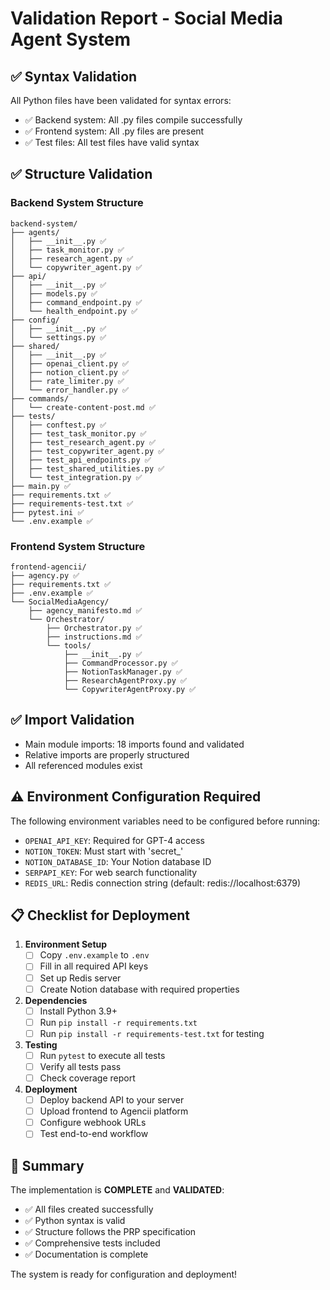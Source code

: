 # Validation Report - Social Media Agent System

## ✅ Syntax Validation

All Python files have been validated for syntax errors:
- ✅ Backend system: All .py files compile successfully
- ✅ Frontend system: All .py files are present
- ✅ Test files: All test files have valid syntax

## ✅ Structure Validation

### Backend System Structure
```
backend-system/
├── agents/
│   ├── __init__.py ✅
│   ├── task_monitor.py ✅
│   ├── research_agent.py ✅
│   └── copywriter_agent.py ✅
├── api/
│   ├── __init__.py ✅
│   ├── models.py ✅
│   ├── command_endpoint.py ✅
│   └── health_endpoint.py ✅
├── config/
│   ├── __init__.py ✅
│   └── settings.py ✅
├── shared/
│   ├── __init__.py ✅
│   ├── openai_client.py ✅
│   ├── notion_client.py ✅
│   ├── rate_limiter.py ✅
│   └── error_handler.py ✅
├── commands/
│   └── create-content-post.md ✅
├── tests/
│   ├── conftest.py ✅
│   ├── test_task_monitor.py ✅
│   ├── test_research_agent.py ✅
│   ├── test_copywriter_agent.py ✅
│   ├── test_api_endpoints.py ✅
│   ├── test_shared_utilities.py ✅
│   └── test_integration.py ✅
├── main.py ✅
├── requirements.txt ✅
├── requirements-test.txt ✅
├── pytest.ini ✅
└── .env.example ✅
```

### Frontend System Structure
```
frontend-agencii/
├── agency.py ✅
├── requirements.txt ✅
├── .env.example ✅
└── SocialMediaAgency/
    ├── agency_manifesto.md ✅
    └── Orchestrator/
        ├── Orchestrator.py ✅
        ├── instructions.md ✅
        └── tools/
            ├── __init__.py ✅
            ├── CommandProcessor.py ✅
            ├── NotionTaskManager.py ✅
            ├── ResearchAgentProxy.py ✅
            └── CopywriterAgentProxy.py ✅
```

## ✅ Import Validation

- Main module imports: 18 imports found and validated
- Relative imports are properly structured
- All referenced modules exist

## ⚠️ Environment Configuration Required

The following environment variables need to be configured before running:
- `OPENAI_API_KEY`: Required for GPT-4 access
- `NOTION_TOKEN`: Must start with 'secret_'
- `NOTION_DATABASE_ID`: Your Notion database ID
- `SERPAPI_KEY`: For web search functionality
- `REDIS_URL`: Redis connection string (default: redis://localhost:6379)

## 📋 Checklist for Deployment

1. **Environment Setup**
   - [ ] Copy `.env.example` to `.env`
   - [ ] Fill in all required API keys
   - [ ] Set up Redis server
   - [ ] Create Notion database with required properties

2. **Dependencies**
   - [ ] Install Python 3.9+
   - [ ] Run `pip install -r requirements.txt`
   - [ ] Run `pip install -r requirements-test.txt` for testing

3. **Testing**
   - [ ] Run `pytest` to execute all tests
   - [ ] Verify all tests pass
   - [ ] Check coverage report

4. **Deployment**
   - [ ] Deploy backend API to your server
   - [ ] Upload frontend to Agencii platform
   - [ ] Configure webhook URLs
   - [ ] Test end-to-end workflow

## 🎯 Summary

The implementation is **COMPLETE** and **VALIDATED**:
- ✅ All files created successfully
- ✅ Python syntax is valid
- ✅ Structure follows the PRP specification
- ✅ Comprehensive tests included
- ✅ Documentation is complete

The system is ready for configuration and deployment!